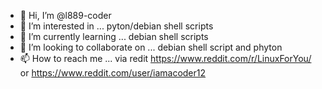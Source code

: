 - 👋 Hi, I’m @l889-coder
- 👀 I’m interested in ... pyton/debian shell scripts
- 🌱 I’m currently learning ... debian shell scripts
- 💞️ I’m looking to collaborate on ... debian shell script and phyton
- 📫 How to reach me ... via redit https://www.reddit.com/r/LinuxForYou/ or https://www.reddit.com/user/iamacoder12

<!---
l889-coder/l889-coder is a ✨ special ✨ repository because its `README.md` (this file) appears on your GitHub profile.
You can click the Preview link to take a look at your changes.
--->
